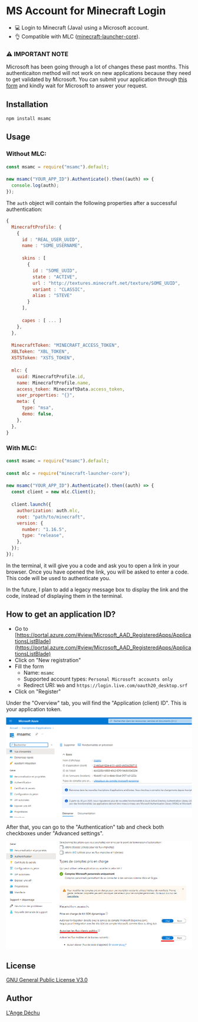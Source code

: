 # MS Account for Minecraft Login

- 💻 Login to Minecraft (Java) using a Microsoft account.
- 👌 Compatible with MLC ([minecraft-launcher-core](https://www.npmjs.com/package/minecraft-launcher-core)).

### ⚠️ IMPORTANT NOTE

Microsoft has been going through a lot of changes these past months. This authenticaiton method will not work on new applications because they need to get validated by Microsoft. You can submit your application through [this form](https://discord.com/channels/@me/1192775061254455308/1193637489030737942) and kindly wait for Microsoft to answer your request.

## Installation

```bash
npm install msamc
```

## Usage

### Without MLC:

```js
const msamc = require("msamc").default;

new msamc("YOUR_APP_ID").Authenticate().then((auth) => {
  console.log(auth);
});
```

The `auth` object will contain the following properties after a successful authentication:

```js
{
  MinecraftProfile: {
    {
      id : "REAL_USER_UUID",
      name : "SOME_USERNAME",

      skins : [
        {
          id : "SOME_UUID",
          state : "ACTIVE",
          url : "http://textures.minecraft.net/texture/SOME_UUID",
          variant : "CLASSIC",
          alias : "STEVE"
        }
      ],

      capes : [ ... ]
    },
  },

  MinecraftToken: "MINECRAFT_ACCESS_TOKEN",
  XBLToken: "XBL_TOKEN",
  XSTSToken: "XSTS_TOKEN",

  mlc: {
    uuid: MinecraftProfile.id,
    name: MinecraftProfile.name,
    access_token: MinecraftData.access_token,
    user_properties: "{}",
    meta: {
      type: "msa",
      demo: false,
    },
  },
}
```

### With MLC:

```js
const msamc = require("msamc").default;

const mlc = require("minecraft-launcher-core");

new msamc("YOUR_APP_ID").Authenticate().then((auth) => {
  const client = new mlc.Client();

  client.launch({
    authorization: auth.mlc,
    root: "path/to/minecraft",
    version: {
      number: "1.16.5",
      type: "release",
    },
  });
});
```

In the terminal, it will give you a code and ask you to open a link in your browser. Once you have opened the link, you will be asked to enter a code. This code will be used to authenticate you.

In the future, I plan to add a legacy message box to display the link and the code, instead of displaying them in the terminal.

## How to get an application ID?

- Go to [https://portal.azure.com/#view/Microsoft_AAD_RegisteredApps/ApplicationsListBlade](https://portal.azure.com/#view/Microsoft_AAD_RegisteredApps/ApplicationsListBlade)
- Click on "New registration"
- Fill the form
  - Name: `msamc`
  - Supported account types: `Personal Microsoft accounts only`
  - Redirect URI: `Web` and `https://login.live.com/oauth20_desktop.srf`
- Click on "Register"

Under the "Overview" tab, you will find the "Application (client) ID". This is your application token.

![Alt text](images/preview1.png)

After that, you can go to the "Authentication" tab and check both checkboxes under "Advanced settings".

![Alt text](images/preview2.png)

## License

[GNU General Public License V3.0](https://choosealicense.com/licenses/gpl-3.0/)

## Author

[L'Ange Déchu](https://langedechu.github.io)
